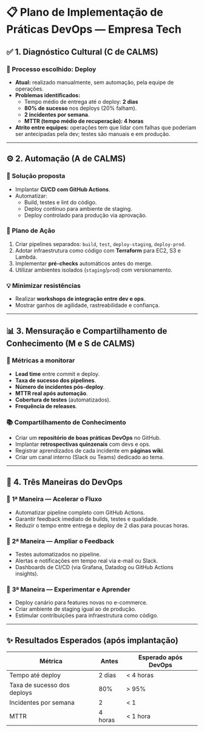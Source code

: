 # 📋 Plano de Implementação de Práticas DevOps — Empresa Tech

## ✅ 1. Diagnóstico Cultural (C de CALMS)

### 📌 Processo escolhido: **Deploy**

- **Atual:** realizado manualmente, sem automação, pela equipe de operações.
- **Problemas identificados:**
  - Tempo médio de entrega até o deploy: **2 dias**
  - **80% de sucesso** nos deploys (20% falham).
  - **2 incidentes por semana**.
  - **MTTR (tempo médio de recuperação): 4 horas**
- **Atrito entre equipes:** operações tem que lidar com falhas que poderiam ser antecipadas pela dev; testes são manuais e em produção.

---

## ⚙️ 2. Automação (A de CALMS)

### 🔧 Solução proposta

- Implantar **CI/CD com GitHub Actions**.
- Automatizar:
  - Build, testes e lint do código.
  - Deploy contínuo para ambiente de staging.
  - Deploy controlado para produção via aprovação.

### 📌 Plano de Ação

1. Criar pipelines separados: `build`, `test`, `deploy-staging`, `deploy-prod`.
2. Adotar infraestrutura como código com **Terraform** para EC2, S3 e Lambda.
3. Implementar **pré-checks** automáticos antes do merge.
4. Utilizar ambientes isolados (`staging`/`prod`) com versionamento.

### 💡 Minimizar resistências

- Realizar **workshops de integração entre dev e ops**.
- Mostrar ganhos de agilidade, rastreabilidade e confiança.

---

## 📊 3. Mensuração e Compartilhamento de Conhecimento (M e S de CALMS)

### 🎯 Métricas a monitorar

- **Lead time** entre commit e deploy.
- **Taxa de sucesso dos pipelines**.
- **Número de incidentes pós-deploy**.
- **MTTR real após automação**.
- **Cobertura de testes** (automatizados).
- **Frequência de releases**.

### 📚 Compartilhamento de Conhecimento

- Criar um **repositório de boas práticas DevOps** no GitHub.
- Implantar **retrospectivas quinzenais** com devs e ops.
- Registrar aprendizados de cada incidente em **páginas wiki**.
- Criar um canal interno (Slack ou Teams) dedicado ao tema.

---

## 🔁 4. Três Maneiras do DevOps

### 🔹 **1ª Maneira — Acelerar o Fluxo**

- Automatizar pipeline completo com GitHub Actions.
- Garantir feedback imediato de builds, testes e qualidade.
- Reduzir o tempo entre entrega e deploy de 2 dias para poucas horas.

### 🔹 **2ª Maneira — Ampliar o Feedback**

- Testes automatizados no pipeline.
- Alertas e notificações em tempo real via e-mail ou Slack.
- Dashboards de CI/CD (via Grafana, Datadog ou GitHub Actions insights).

### 🔹 **3ª Maneira — Experimentar e Aprender**

- Deploy canário para features novas no e-commerce.
- Criar ambiente de staging igual ao de produção.
- Estimular contribuições para infraestrutura como código.

---

## ✨ Resultados Esperados (após implantação)

| Métrica                     | Antes        | Esperado após DevOps     |
|-----------------------------|--------------|---------------------------|
| Tempo até deploy            | 2 dias       | < 4 horas                |
| Taxa de sucesso dos deploys | 80%          | > 95%                    |
| Incidentes por semana       | 2            | < 1                      |
| MTTR                        | 4 horas      | < 1 hora                 |
